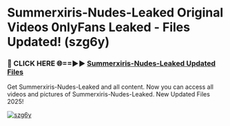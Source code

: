 # Summerxiris-Nudes-Leaked Original Videos 0nlyFans Leaked - Files Updated! (szg6y)

<h3>🔴 CLICK HERE 🌐==►► <a href="https://tinyurl.com/yc6ubb5a" rel="nofollow">Summerxiris-Nudes-Leaked Updated Files</a></h3>

Get Summerxiris-Nudes-Leaked and all content. Now you can access all videos and pictures of Summerxiris-Nudes-Leaked. New Updated Files 2025!

[![szg6y](https://i.imgur.com/7eu0CRL.gif)](https://tinyurl.com/yc6ubb5a)
